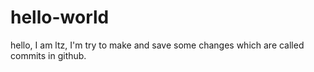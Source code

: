 # hello-world

hello, I am ltz, I'm try to make and save some changes which are called commits in github.
